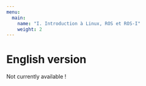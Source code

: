 ```yaml
---
menu:
  main:
    name: "I. Introduction à Linux, ROS et ROS-I"
    weight: 2
---
```

# English version

Not currently available !
